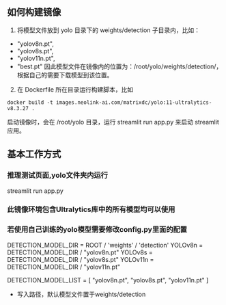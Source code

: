 ## 如何构建镜像
1. 将模型文件放到 yolo 目录下的 weights/detection 子目录内，比如：
- "yolov8n.pt",
- "yolov8s.pt",
- "yolov11n.pt",
- "best.pt"
因此模型文件在镜像内的位置为：/root/yolo/weights/detection/，根据自己的需要下载模型到该位置。

2. 在 Dockerfile 所在目录运行构建脚本，比如
```
docker build -t images.neolink-ai.com/matrixdc/yolo:11-ultralytics-v8.3.27 .
```
启动镜像时，会在 /root/yolo 目录，运行 streamlit run app.py 来启动 streamlit 应用。


## 基本工作方式
### 推理测试页面,yolo文件夹内运行
streamlit run app.py 
### 此镜像环境包含Ultralytics库中的所有模型均可以使用
### 若使用自己训练的yolo模型需要修改config.py里面的配置
DETECTION_MODEL_DIR = ROOT / 'weights' / 'detection'
YOLOv8n = DETECTION_MODEL_DIR / "yolov8n.pt"
YOLOv8s = DETECTION_MODEL_DIR / "yolov8s.pt"
YOLOv11n = DETECTION_MODEL_DIR / "yolov11n.pt"

DETECTION_MODEL_LIST = [
    "yolov8n.pt",
    "yolov8s.pt",
    "yolov11n.pt"
    ]
* 写入路径，默认模型文件置于weights/detection
